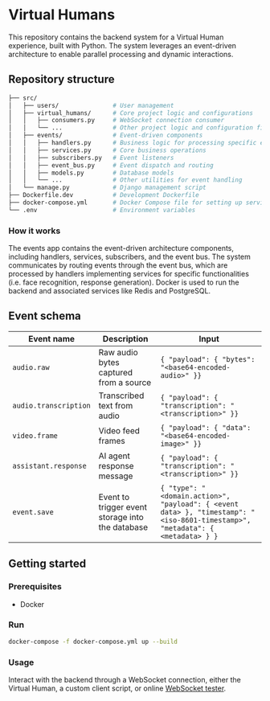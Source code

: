 # Virtual Humans
This repository contains the backend system for a Virtual Human experience, built with Python. The system leverages an event-driven architecture to enable parallel processing and dynamic interactions. 

## Repository structure
```bash
├── src/
│   ├── users/               # User management
│   ├── virtual_humans/      # Core project logic and configurations
│   │   ├── consumers.py     # WebSocket connection consumer
│   │   └── ...              # Other project logic and configuration files
│   ├── events/              # Event-driven components
│   │   ├── handlers.py      # Business logic for processing specific events
│   │   ├── services.py      # Core business operations
│   │   ├── subscribers.py   # Event listeners
│   │   ├── event_bus.py     # Event dispatch and routing
│   │   ├── models.py        # Database models
│   │   └── ...              # Other utilities for event handling
│   └── manage.py            # Django management script
├── Dockerfile.dev           # Development Dockerfile
├── docker-compose.yml       # Docker Compose file for setting up services
└── .env                     # Environment variables
```
### How it works
The events app contains the event-driven architecture components, including handlers, services, subscribers, and the event bus. The system communicates by routing events through the event bus, which are processed by handlers implementing services for specific functionalities (i.e. face recognition, response generation). Docker is used to run the backend and associated services like Redis and PostgreSQL.

## Event schema

Event name | Description | Input |
--- | --- | --- |
`audio.raw` | Raw audio bytes captured from a source | `{ "payload": { "bytes": "<base64-encoded-audio>" }}` |
`audio.transcription` | Transcribed text from audio | `{ "payload": { "transcription": "<transcription>" }}` |
`video.frame` | Video feed frames | `{ "payload": { "data": "<base64-encoded-image>" }}` |
`assistant.response`  | AI agent response message | `{ "payload": { "transcription": "<transcription>" }}` |
`event.save`  | Event to trigger event storage into the database | `{ "type": "<domain.action>", "payload": { <event data> }, "timestamp": "<iso-8601-timestamp>", "metadata": { <metadata> } }` |

<!--- Table row
Event name | Description | Input |  
--->

## Getting started
### Prerequisites 
- Docker

### Run

```bash
docker-compose -f docker-compose.yml up --build
```

### Usage
Interact with the backend through a WebSocket connection, either the Virtual Human, a custom client script, or online [WebSocket tester](https://piehost.com/websocket-tester).